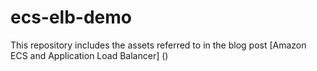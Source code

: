 # ecs-elb-demo
This repository includes the assets referred to in the blog post [Amazon ECS and Application Load Balancer] ()

